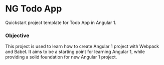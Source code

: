 
NG Todo App
=====================

Quickstart project template for Todo App in Angular 1.

### Objective

This project is used to learn how to create Angular 1 project with Webpack and Babel. It aims to be a starting point for learning Angular 1, while providing a solid foundation for new Angular 1 project.
